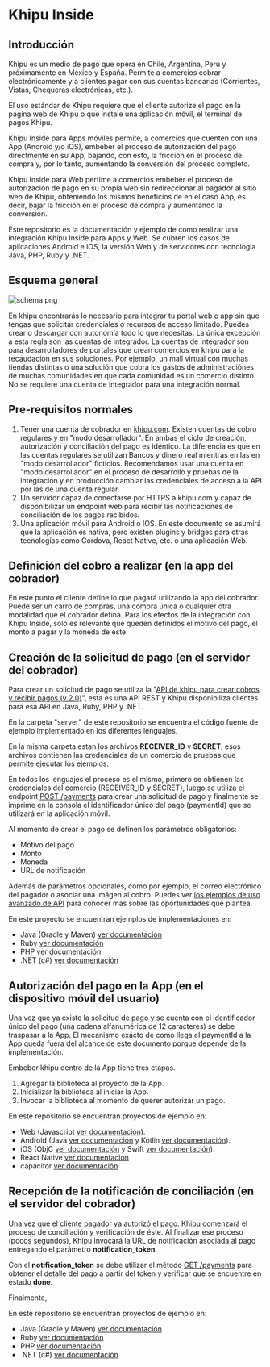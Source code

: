 # Khipu Inside

## Introducción

Khipu es un medio de pago que opera en Chile, Argentina, Perú y próximamente en México y España. Permite a comercios cobrar electrónicamente y a clientes pagar con sus cuentas bancarias (Corrientes, Vistas, Chequeras electrónicas, etc.).

El uso estándar de Khipu requiere que el cliente autorize el pago en la página web de Khipu o que instale una aplicación móvil, el terminal de pagos Khipu.

Khipu Inside para Apps móviles permite, a comercios que cuenten con una App (Android y/o iOS), embeber el proceso de autorización del pago directmente en su App, bajando, con esto, la fricción en el proceso de compra y, por lo tanto, aumentando la conversión del proceso completo.

Khipu Inside para Web pertime a comercios embeber el proceso de autorización de pago en su propia web sin redireccionar al pagador al sitio web de Khipu, obteniendo los mismos beneficios de en el caso App, es decir, bajar la fricción en el proceso de compra y aumentando la conversión.

Este repositorio es la documentación y ejemplo de como realizar una integración Khipu Inside para Apps y Web. Se cubren los casos de aplicaciones Android e iOS, la versión Web y de servidores con tecnología Java, PHP, Ruby y .NET.

## Esquema general

![schema.png](schema.png)

En khipu encontrarás lo necesario para integrar tu portal web o app sin que tengas que solicitar credenciales o recursos de acceso limitado. Puedes crear o descargar con autonomía todo lo que necesitas. La única excepción a esta regla son las cuentas de integrador. La cuentas de integrador son para desarrolladores de portales que crean comercios en khipu para la recaudación en sus soluciones. Por ejemplo, un mall virtual con muchas tiendas distintas o una solución que cobra los gastos de administraciónes de muchas comunidades en que cada comunidad es un comercio distinto. No se requiere una cuenta de integrador para una integración normal.

## Pre-requisitos normales

1. Tener una cuenta de cobrador en [khipu.com](https://khipu.com). Existen cuentas de cobro regulares y en "modo desarrollador". En ambas el ciclo de creación, autorización y conciliación del pago es idéntico. La diferencia es que en las cuentas regulares se utilizan Bancos y dinero real mientras en las en "modo desarrollador" ficticios. Recomendamos usar una cuenta en "modo desarrollador" en el proceso de desarrollo y pruebas de la integración y en producción cambiar las credenciales de acceso a la API por las de una cuenta regular.
2. Un servidor capaz de conectarse por HTTPS a khipu.com y capaz de disponibilizar un endpoint web para recibir las notificaciones de conciliación de los pagos recibidos.
3. Una aplicación móvil para Android o IOS. En este documento se asumirá que la aplicación es nativa, pero existen plugins y bridges para otras tecnologías como Cordova, React Native, etc. o una aplicación Web.


## Definición del cobro a realizar (en la app del cobrador)

En este punto el cliente define lo que pagará utilizando la app del cobrador. Puede ser un carro de compras, una compra única o cualquier otra modalidad que el cobrador defina. Para los efectos de la integración con Khipu Inside, sólo es relevante que queden definidos el motivo del pago, el monto a pagar y la moneda de éste.

## Creación de la solicitud de pago (en el servidor del cobrador)

Para crear un solicitud de pago se utiliza la "[API de khipu para crear cobros y recibir pagos (v 2.0)](https://khipu.com/page/api)", esta es una API REST y Khipu disponibiliza clientes para esa API en Java, Ruby, PHP y .NET.

En la carpeta "server" de este repositorio se encuentra el código fuente de ejemplo implementado en los diferentes lenguajes.

En la misma carpeta estan los archivos **RECEIVER_ID** y **SECRET**, esos archivos contienen las credenciales de un comercio de pruebas que permite ejecutar los ejemplos. 

En todos los lenguajes el proceso es el mismo, primero se obtienen las credenciales del comercio (RECEIVER_ID y SECRET), luego se utiliza el endpoint [POST /payments](https://khipu.com/page/api-referencia#paymentsPost) para crear una solicitud de pago y finalmente se imprime en la consola el identificador único del pago (paymentId) que se utilizará en la aplicación móvil.

Al momento de crear el pago se definen los parámetros obligatorios:

- Motivo del pago
- Monto
- Moneda
- URL de notificación

Además de parámetros opcionales, como por ejemplo, el correo electrónico del pagador o asociar una imágen al cobro. Puedes ver [los ejemplos de uso avanzado de API](https://khipu.com/page/api-usos-avanzados) para conocer más sobre las oportunidades que plantea.

En este proyecto se encuentran ejemplos de implementaciones en:

- Java (Gradle y Maven) [ver documentación](create-payment-java.md)
- Ruby [ver documentación](create-payment-ruby.md)
- PHP [ver documentación](create-payment-php.md)
- .NET (c#) [ver documentación](create-payment-csharp.md)


## Autorización del pago en la App (en el dispositivo móvil del usuario)

Una vez que ya existe la solicitud de pago y se cuenta con el identificador único del pago (una cadena alfanumérica de 12 caracteres) se debe traspasar a la App. El mecanismo exácto de como llega el paymentId a la App queda fuera del alcance de este documento porque depende de la implementación.

Embeber khipu dentro de la App tiene tres etapas.

1. Agregar la biblioteca al proyecto de la App.
2. Inicializar la biblioteca al iniciar la App.
3. Invocar la biblioteca al momento de querer autorizar un pago.

En este repositorio se encuentran proyectos de ejemplo en:

- Web (Javascript [ver documentación](authorize-payment-web.md)).
- Android (Java [ver documentación](authorize-payment-java.md) y Kotlin [ver documentación](authorize-payment-kotlin.md)).
- iOS (ObjC [ver documentación](authorize-payment-objc.md) y Swift [ver documentación](authorize-payment-swift.md)).
- React Native [ver documentación](authorize-payment-react-native.md)
- capacitor [ver documentación](authorize-payment-capacitor.md)

## Recepción de la notificación de conciliación (en el servidor del cobrador)

Una vez que el cliente pagador ya autorizó el pago. Khipu comenzará el proceso de conciliación y verificación de éste. Al finalizar ese proceso (pocos segundos), Khipu invocará la URL de notificación asociada al pago entregando el parámetro **notification_token**.

Con el **notification_token** se debe utilizar el método [GET /payments](https://khipu.com/page/api-referencia#paymentsGet) para obtener el detalle del pago a partir del token y verificar que se encuentre en estado **done**.

Finalmente, 

En este repositorio se encuentran proyectos de ejemplo en:

- Java (Gradle y Maven) [ver documentación](validate-payment-java.md)
- Ruby [ver documentación](validate-payment-ruby.md)
- PHP [ver documentación](validate-payment-php.md)
- .NET (c#) [ver documentación](validate-payment-csharp.md)
